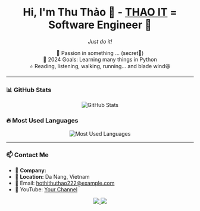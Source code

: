 <h1 align="center">Hi, I'm Thu Thảo 👋 - <a href="https://github.com/ThanhLa1802">THAO IT</a> = Software Engineer 🌻</h1>

<p align="center">
  <em>Just do it!</em>
</p>

<p align="center">
  📌 Passion in something ... (secret🤫) <br>
  💪 2024 Goals: Learning many things in Python <br>
  ⭐ Reading, listening, walking, running... and blade wind😆
</p>

---

### 📊 GitHub Stats

<p align="center">
  <img src="https://github-readme-stats.vercel.app/api?username=your-github-username&show_icons=true&theme=default" alt="GitHub Stats" />
</p>

### 🔥 Most Used Languages

<p align="center">
  <img src="https://github-readme-stats.vercel.app/api/top-langs/?username=your-github-username&layout=compact&langs_count=10&theme=default" alt="Most Used Languages" />
</p>

---

### 📫 Contact Me
- 🏢 **Company:** 
- 📍 **Location:** Da Nang, Vietnam
- 📧 Email: hothithuthao222@example.com
- 🎥 YouTube: [Your Channel](https://www.youtube.com/your-channel)

<p align="center">
  <a href="https://github.com/your-github-username">
    <img src="https://img.shields.io/github/followers/your-github-username?label=Follow&style=social" />
  </a>
  <a href="https://www.youtube.com/your-channel">
    <img src="https://img.shields.io/youtube/channel/subscribers/your-channel-id?label=Subscribe&style=social" />
  </a>
</p>
